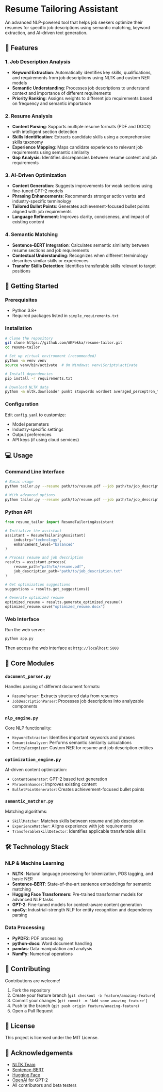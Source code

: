 # Resume Tailoring Assistant

An advanced NLP-powered tool that helps job seekers optimize their resumes for specific job descriptions using semantic matching, keyword extraction, and AI-driven text generation.

## 🌟 Features

### 1. Job Description Analysis
- **Keyword Extraction**: Automatically identifies key skills, qualifications, and requirements from job descriptions using NLTK and custom NER models
- **Semantic Understanding**: Processes job descriptions to understand context and importance of different requirements
- **Priority Ranking**: Assigns weights to different job requirements based on frequency and semantic importance

### 2. Resume Analysis
- **Content Parsing**: Supports multiple resume formats (PDF and DOCX) with intelligent section detection
- **Skills Identification**: Extracts candidate skills using a comprehensive skills taxonomy
- **Experience Mapping**: Maps candidate experience to relevant job requirements using semantic similarity
- **Gap Analysis**: Identifies discrepancies between resume content and job requirements

### 3. AI-Driven Optimization
- **Content Generation**: Suggests improvements for weak sections using fine-tuned GPT-2 models
- **Phrasing Enhancements**: Recommends stronger action verbs and industry-specific terminology
- **Tailored Bullet Points**: Generates achievement-focused bullet points aligned with job requirements
- **Language Refinement**: Improves clarity, conciseness, and impact of existing content

### 4. Semantic Matching
- **Sentence-BERT Integration**: Calculates semantic similarity between resume sections and job requirements
- **Contextual Understanding**: Recognizes when different terminology describes similar skills or experiences
- **Transfer Skills Detection**: Identifies transferable skills relevant to target positions


## 🚀 Getting Started

### Prerequisites
- Python 3.8+
- Required packages listed in `simple_requirements.txt`

### Installation

```bash
# Clone the repository
git clone https://github.com/AKPekka/resume-tailor.git
cd resume-tailor

# Set up virtual environment (recommended)
python -m venv venv
source venv/bin/activate  # On Windows: venv\Scripts\activate

# Install dependencies
pip install -r requirements.txt

# Download NLTK data
python -m nltk.downloader punkt stopwords wordnet averaged_perceptron_tagger

```

### Configuration

Edit `config.yaml` to customize:
- Model parameters
- Industry-specific settings
- Output preferences
- API keys (if using cloud services)

## 💻 Usage

### Command Line Interface

```bash
# Basic usage
python tailor.py --resume path/to/resume.pdf --job path/to/job_description.txt

# With advanced options
python tailor.py --resume path/to/resume.pdf --job path/to/job_description.txt --industry tech --output-format docx --enhancement-level comprehensive
```

### Python API

```python
from resume_tailor import ResumeTailoringAssistant

# Initialize the assistant
assistant = ResumeTailoringAssistant(
    industry="technology",
    enhancement_level="balanced"
)

# Process resume and job description
results = assistant.process(
    resume_path="path/to/resume.pdf",
    job_description_path="path/to/job_description.txt"
)

# Get optimization suggestions
suggestions = results.get_suggestions()

# Generate optimized resume
optimized_resume = results.generate_optimized_resume()
optimized_resume.save("optimized_resume.docx")
```

### Web Interface

Run the web server:
```bash
python app.py
```
Then access the web interface at `http://localhost:5000`

## 🔧 Core Modules

### `document_parser.py`
Handles parsing of different document formats:
- `ResumeParser`: Extracts structured data from resumes
- `JobDescriptionParser`: Processes job descriptions into analyzable components

### `nlp_engine.py`
Core NLP functionality:
- `KeywordExtractor`: Identifies important keywords and phrases
- `SemanticAnalyzer`: Performs semantic similarity calculations
- `EntityRecognizer`: Custom NER for resume and job description entities

### `optimization_engine.py`
AI-driven content optimization:
- `ContentGenerator`: GPT-2 based text generation
- `PhraseEnhancer`: Improves existing content
- `BulletPointGenerator`: Creates achievement-focused bullet points

### `semantic_matcher.py`
Matching algorithms:
- `SkillMatcher`: Matches skills between resume and job description
- `ExperienceMatcher`: Aligns experience with job requirements
- `TransferableSkillDetector`: Identifies applicable transferable skills


## 🛠️ Technology Stack

### NLP & Machine Learning
- **NLTK**: Natural language processing for tokenization, POS tagging, and basic NER
- **Sentence-BERT**: State-of-the-art sentence embeddings for semantic matching
- **Hugging Face Transformers**: Pre-trained transformer models for advanced NLP tasks
- **GPT-2**: Fine-tuned models for context-aware content generation
- **spaCy**: Industrial-strength NLP for entity recognition and dependency parsing

### Data Processing
- **PyPDF2**: PDF processing
- **python-docx**: Word document handling
- **pandas**: Data manipulation and analysis
- **NumPy**: Numerical operations


## 🤝 Contributing

Contributions are welcome!

1. Fork the repository
2. Create your feature branch (`git checkout -b feature/amazing-feature`)
3. Commit your changes (`git commit -m 'Add some amazing feature'`)
4. Push to the branch (`git push origin feature/amazing-feature`)
5. Open a Pull Request

## 📝 License

This project is licensed under the MIT License.

## 🙏 Acknowledgements

- [NLTK Team](https://www.nltk.org/)
- [Sentence-BERT](https://www.sbert.net/)
- [Hugging Face](https://huggingface.co/)
- [OpenAI](https://openai.com/) for GPT-2
- All contributors and beta testers
